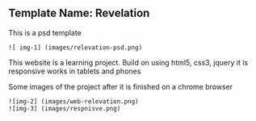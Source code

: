

## Template Name: Revelation

  This is a psd template 

  	![ img-1] (images/relevation-psd.png)

  This website is a learning project. Build on using html5, css3, jquery  it is responsive works in  tablets and phones

  Some images of the project after it is finished on a chrome browser

  	![img-2] (images/web-relevation.png)
  	![img-3] (images/respnisve.png)
